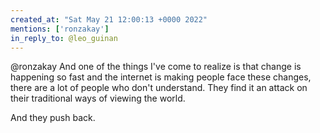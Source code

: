 ```yaml
---
created_at: "Sat May 21 12:00:13 +0000 2022"
mentions: ['ronzakay']
in_reply_to: @leo_guinan
---
```


@ronzakay And one of the things I've come to realize is that change is happening so fast and the internet is making people face these changes, there are a lot of people who don't understand. They find it an attack on their traditional ways of viewing the world.

And they push back.
